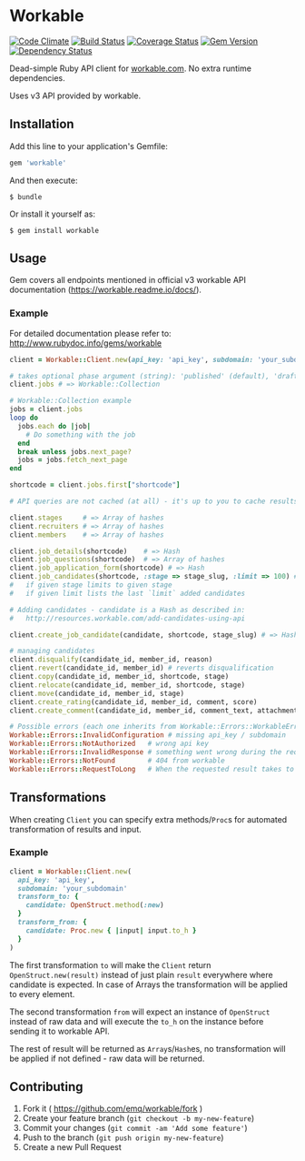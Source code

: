 # Workable

[![Code Climate](https://codeclimate.com/github/emq/workable/badges/gpa.svg)](https://codeclimate.com/github/emq/workable)
[![Build Status](https://travis-ci.org/emq/workable.svg?branch=master)](https://travis-ci.org/emq/workable)
[![Coverage Status](https://coveralls.io/repos/emq/workable/badge.png?branch=master)](https://coveralls.io/r/emq/workable?branch=master)
[![Gem Version](https://badge.fury.io/rb/workable.svg)](http://badge.fury.io/rb/workable)
[![Dependency Status](https://gemnasium.com/emq/workable.svg)](https://gemnasium.com/emq/workable)

Dead-simple Ruby API client for [workable.com][1]. No extra runtime dependencies.

Uses v3 API provided by workable.

## Installation

Add this line to your application's Gemfile:

```ruby
gem 'workable'
```

And then execute:

    $ bundle

Or install it yourself as:

    $ gem install workable

## Usage

Gem covers all endpoints mentioned in official v3 workable API documentation (https://workable.readme.io/docs/).

### Example

For detailed documentation please refer to: http://www.rubydoc.info/gems/workable

``` ruby
client = Workable::Client.new(api_key: 'api_key', subdomain: 'your_subdomain')

# takes optional phase argument (string): 'published' (default), 'draft', 'closed' or 'archived'
client.jobs # => Workable::Collection

# Workable::Collection example
jobs = client.jobs
loop do
  jobs.each do |job|
    # Do something with the job
  end
  break unless jobs.next_page?
  jobs = jobs.fetch_next_page
end

shortcode = client.jobs.first["shortcode"]

# API queries are not cached (at all) - it's up to you to cache results one way or another

client.stages     # => Array of hashes
client.recruiters # => Array of hashes
client.members    # => Array of hashes

client.job_details(shortcode)    # => Hash
client.job_questions(shortcode)  # => Array of hashes
client.job_application_form(shortcode) # => Hash
client.job_candidates(shortcode, :stage => stage_slug, :limit => 100) # => Array of hashes:
#   if given stage limits to given stage
#   if given limit lists the last `limit` added candidates

# Adding candidates - candidate is a Hash as described in:
#   http://resources.workable.com/add-candidates-using-api

client.create_job_candidate(candidate, shortcode, stage_slug) # => Hash (stage_slug is optional)

# managing candidates
client.disqualify(candidate_id, member_id, reason)
client.revert(candidate_id, member_id) # reverts disqualification
client.copy(candidate_id, member_id, shortcode, stage)
client.relocate(candidate_id, member_id, shortcode, stage)
client.move(candidate_id, member_id, stage)
client.create_rating(candidate_id, member_id, comment, score)
client.create_comment(candidate_id, member_id, comment_text, attachment)

# Possible errors (each one inherits from Workable::Errors::WorkableError)
Workable::Errors::InvalidConfiguration # missing api_key / subdomain
Workable::Errors::NotAuthorized   # wrong api key
Workable::Errors::InvalidResponse # something went wrong during the request?
Workable::Errors::NotFound        # 404 from workable
Workable::Errors::RequestToLong   # When the requested result takes to long to calculate, try limiting your query
```

## Transformations

When creating `Client` you can specify extra methods/`Proc`s for
automated transformation of results and input.

### Example

```ruby
client = Workable::Client.new(
  api_key: 'api_key',
  subdomain: 'your_subdomain'
  transform_to: {
    candidate: OpenStruct.method(:new)
  }
  transform_from: {
    candidate: Proc.new { |input| input.to_h }
  }
)
```

The first transformation `to` will make the `Client` return
`OpenStruct.new(result)` instead of just plain `result` everywhere where
candidate is expected. In case of Arrays the transformation will be
applied to every element.

The second transformation `from` will expect an instance of `OpenStruct`
instead of raw data and will execute the `to_h` on the instance before
sending it to workable API.

The rest of result will be returned as `Array`s/`Hash`es,
no transformation will be applied if not defined - raw data will be
returned.


## Contributing

1. Fork it ( https://github.com/emq/workable/fork )
2. Create your feature branch (`git checkout -b my-new-feature`)
3. Commit your changes (`git commit -am 'Add some feature'`)
4. Push to the branch (`git push origin my-new-feature`)
5. Create a new Pull Request

[1]: http://workable.com/
